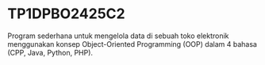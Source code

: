 # TP1DPBO2425C2
Program sederhana untuk mengelola data di sebuah toko elektronik menggunakan konsep Object-Oriented Programming (OOP) dalam 4 bahasa (CPP, Java, Python, PHP).
